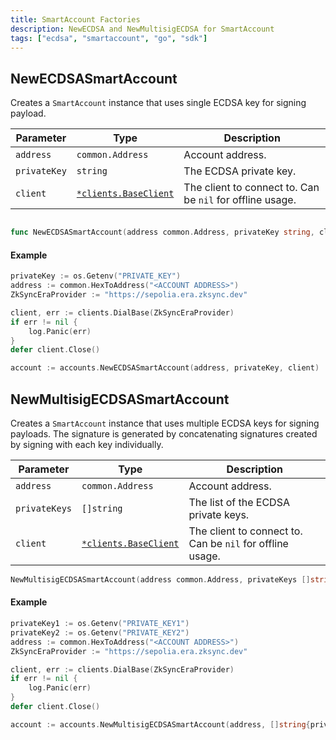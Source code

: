 ```yaml
---
title: SmartAccount Factories
description: NewECDSA and NewMultisigECDSA for SmartAccount
tags: ["ecdsa", "smartaccount", "go", "sdk"]
---
```


## NewECDSASmartAccount

Creates a `SmartAccount` instance that uses single ECDSA key for signing payload.

| Parameter    | Type                                                | Description                                              |
|--------------|-----------------------------------------------------|----------------------------------------------------------|
| `address`    | `common.Address`                                    | Account address.                                         |
| `privateKey` | `string`                                            | The ECDSA private key.                   |
| `client`     | [`*clients.BaseClient`](/sdk/go/api/clients/baseclient) | The client to connect to. Can be `nil` for offline usage. |

```go

func NewECDSASmartAccount(address common.Address, privateKey string, client *clients.BaseClient) *SmartAccount
```

#### Example

```go
privateKey := os.Getenv("PRIVATE_KEY")
address := common.HexToAddress("<ACCOUNT ADDRESS>")
ZkSyncEraProvider := "https://sepolia.era.zksync.dev"

client, err := clients.DialBase(ZkSyncEraProvider)
if err != nil {
    log.Panic(err)
}
defer client.Close()

account := accounts.NewECDSASmartAccount(address, privateKey, client)
```

## NewMultisigECDSASmartAccount

Creates a `SmartAccount` instance that uses multiple ECDSA keys for signing payloads.
The signature is generated by concatenating signatures created by signing with each key individually.

| Parameter     | Type                                                | Description                                               |
|---------------|-----------------------------------------------------|-----------------------------------------------------------|
| `address`     | `common.Address`                                    | Account address.                                          |
| `privateKeys` | `[]string`                                          | The list of the ECDSA private keys.                       |
| `client`      | [`*clients.BaseClient`](/sdk/go/api/clients/baseclient) | The client to connect to. Can be `nil` for offline usage. |

```go
NewMultisigECDSASmartAccount(address common.Address, privateKeys []string, client *clients.BaseClient) *SmartAccount
```

#### Example

```go
privateKey1 := os.Getenv("PRIVATE_KEY1")
privateKey2 := os.Getenv("PRIVATE_KEY2")
address := common.HexToAddress("<ACCOUNT ADDRESS>")
ZkSyncEraProvider := "https://sepolia.era.zksync.dev"

client, err := clients.DialBase(ZkSyncEraProvider)
if err != nil {
    log.Panic(err)
}
defer client.Close()

account := accounts.NewMultisigECDSASmartAccount(address, []string{privateKey1, privateKey2}, client)
```
